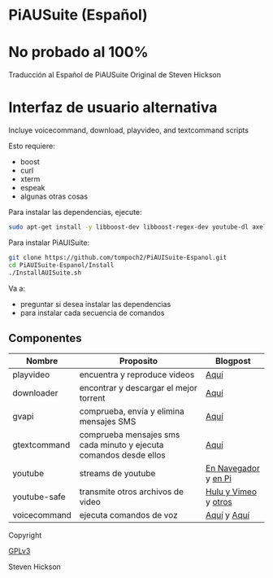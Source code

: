 # PiAUSuite (Español)

# No probado al 100%

Traducción al Español de PiAUSuite Original de Steven Hickson

# Interfaz de usuario alternativa

Incluye voicecommand, download, playvideo, and textcommand scripts

Esto requiere:

* boost
* curl
* xterm
* espeak
* algunas otras cosas

Para instalar las dependencias, ejecute:
```bash
sudo apt-get install -y libboost-dev libboost-regex-dev youtube-dl axel curl xterm libcurl4-gnutls-dev mpg123 flac sox
```

Para instalar PiAUISuite:
```bash
git clone https://github.com/tompoch2/PiAUISuite-Espanol.git
cd PiAUISuite-Espanol/Install
./InstallAUISuite.sh
```

Va a:
* preguntar si desea instalar las dependencias
* para instalar cada secuencia de comandos

## Componentes

Nombre | Proposito | Blogpost
-----|---------|---------
playvideo | encuentra y reproduce videos | [Aquí](http://stevenhickson.blogspot.com/2013/03/playing-videos-intelligently-with.html)
downloader | encontrar y descargar el mejor torrent | [Aquí](http://stevenhickson.blogspot.com/2013/03/automatically-downloading-torrents-with.html)
gvapi | comprueba, envía y elimina mensajes SMS | [Aquí](http://stevenhickson.blogspot.com/2013/05/using-google-voice-c-api.html)
gtextcommand | comprueba mensajes sms cada minuto y ejecuta comandos desde ellos | [Aquí](http://stevenhickson.blogspot.com/2013/03/controlling-raspberry-pi-via-text.html)
youtube | streams de youtube | [En Navegador](http://stevenhickson.blogspot.com/2013/06/playing-youtube-videos-in-browser-on.html) y [en Pi](http://stevenhickson.blogspot.com/2013/04/using-youtube-on-raspberry-pi-without.html)
youtube-safe | transmite otros archivos de video | [Hulu y Vimeo](http://stevenhickson.blogspot.com/2013/06/getting-huluvimeo-to-work-on-raspberry.html) y [otros](http://stevenhickson.blogspot.com/2013/06/streaming-other-hd-video-sites-on.html)
voicecommand | ejecuta comandos de voz | [Aquí](http://stevenhickson.blogspot.com/2013/05/voice-command-v20-for-raspberry-pi.html) y [Aquí](http://stevenhickson.blogspot.com/2013/04/voice-control-on-raspberry-pi.html)

Copyright

[GPLv3](https://tldrlegal.com/license/gnu-general-public-license-v3-(gpl-3))

Steven Hickson

